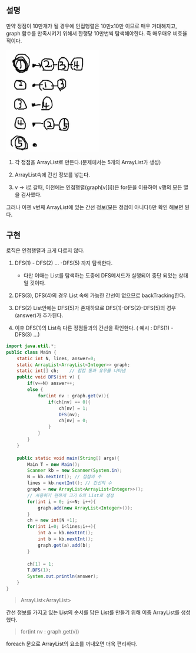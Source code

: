 ## 설명
만약 정점이 10만개가 될 경우에 인접행렬은 10만x10만 이므로 매우 거대해지고, graph 함수를 만족시키기 위해서 한행당 10만번씩 탐색해야한다. 즉 매우매우 비효율 적이다.

<img src ="https://github.com/steadykyu/TIL/blob/master/Algorithm/%EC%9E%90%EB%B0%94%EC%95%8C%EA%B3%A0%EB%A6%AC%EC%A6%98_%EC%9D%B8%ED%94%84%EB%9F%B0/7.%20Recursive%2C%20Tree%2C%20Graph(DFS%2C%20BFS%20%EA%B8%B0%EC%B4%88)/img/7_12_1.png" width="50%" height="50%">

1. 각 정점을 ArrayList로 만든다.(문제에서는 5개의 ArrayList가 생성) 

2. ArrayList속에 간선 정보를 넣는다.

3. v -> i로 갈때, 이전에는 인접행렬(graph[v][i])은 for문을 이용하여 v행의 모든 열을 검사했다. 

그러나 이젠 v번째 ArrayList에 있는 간선 정보(모든 정점이 아니다!)만 확인 해보면 된다.

## 구현
로직은 인접행렬과 크게 다르지 않다.

1. DFS(1) - DFS(2) ... -DFS(5) 까지 탐색한다.
    + 다만 이때는 List를 탐색하는 도중에 DFS메서드가 실행되어 중단 되있는 상태일 것이다.

2. DFS(3), DFS(4)의 경우 List 속에 가능한 간선이 없으므로 backTracking한다.

3. DFS(2) List안에는 DFS(5)가 존재하므로 DFS(1)-DFS(2)-DFS(5)의 경우(answer)가 추가된다.

4. 이후 DFS(1)의 List속 다른 정점들과의 간선을 확인한다. ( 예시 : DFS(1) - DFS(3) ...)
```java
import java.util.*;
public class Main {
    static int N, lines, answer=0;
    static ArrayList<ArrayList<Integer>> graph;
    static int[] ch;    // 접점 통과 유무를 나타냄
    public void DFS(int v) {
        if(v==N) answer++;
        else {
            for(int nv : graph.get(v)){
                if(ch[nv] == 0){
                    ch[nv] = 1;
                    DFS(nv);
                    ch[nv] = 0;
                }
            }
        }
    }

    public static void main(String[] args){
        Main T = new Main();
        Scanner kb = new Scanner(System.in);
        N = kb.nextInt(); // 접점의 수
        lines = kb.nextInt(); // 간선의 수
        graph = new ArrayList<ArrayList<Integer>>();
        // 사용하기 편하게 크기 6의 List로 생성
        for(int i = 0; i<=N; i++){
            graph.add(new ArrayList<Integer>());
        }
        ch = new int[N +1];
        for(int i=0; i<lines;i++){
            int a = kb.nextInt();
            int b = kb.nextInt();
            graph.get(a).add(b);
        }
       
        ch[1] = 1;
        T.DFS(1);
        System.out.println(answer);
    }
}
```
> ArrayList<ArrayList<Integer>>

간선 정보를 가지고 있는 List의 순서를 담은 List를 만들기 위해 이중 ArrayList를 생성했다.

> for(int nv : graph.get(v))

foreach 문으로 ArrayList의 요소를 꺼내오면 더욱 편리하다.

